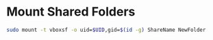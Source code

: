 # Mount Shared Folders

```bash
sudo mount -t vboxsf -o uid=$UID,gid=$(id -g) ShareName NewFolder
```